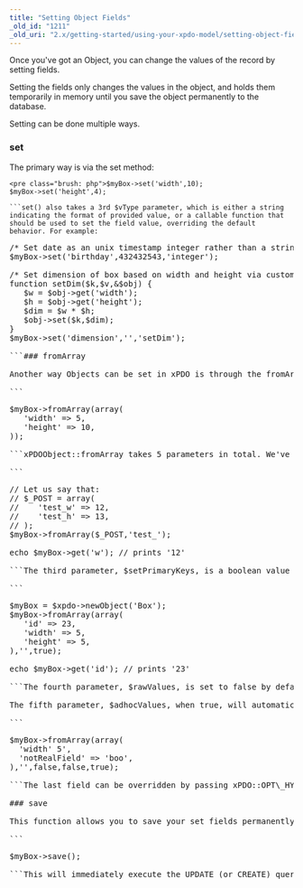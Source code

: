 ```yaml
---
title: "Setting Object Fields"
_old_id: "1211"
_old_uri: "2.x/getting-started/using-your-xpdo-model/setting-object-fields"
---
```


Once you've got an Object, you can change the values of the record by setting fields.

Setting the fields only changes the values in the object, and holds them temporarily in memory until you save the object permanently to the database.

Setting can be done multiple ways.

### set

The primary way is via the set method:

```
<pre class="brush: php">$myBox->set('width',10);
$myBox->set('height',4);

```set() also takes a 3rd $vType parameter, which is either a string indicating the format of provided value, or a callable function that should be used to set the field value, overriding the default behavior. For example:

```
<pre class="brush: php">/* Set date as an unix timestamp integer rather than a string date */
$myBox->set('birthday',432432543,'integer');

/* Set dimension of box based on width and height via custom function */
function setDim($k,$v,&$obj) {
   $w = $obj->get('width');
   $h = $obj->get('height');
   $dim = $w * $h;
   $obj->set($k,$dim);
}
$myBox->set('dimension','','setDim');

```### fromArray

Another way Objects can be set in xPDO is through the fromArray() method:

```
<pre class="brush: php">$myBox->fromArray(array(
   'width' => 5,
   'height' => 10,
));

```xPDOObject::fromArray takes 5 parameters in total. We've seen the first in use. The second is $keyPrefix, which when set, will strip the passed value from the array you are passing in the first parameter. A good example of this is when passing $\_POST vars to an Object:

```
<pre class="brush: php">// Let us say that:
// $_POST = array(
//    'test_w' => 12,
//    'test_h' => 13,
// );
$myBox->fromArray($_POST,'test_');

echo $myBox->get('w'); // prints '12'

```The third parameter, $setPrimaryKeys, is a boolean value that defaults to false. When set, it will allow Primary Keys in the object to be set. This is useful for creating new objects that you want to specify the ID of:

```
<pre class="brush: php">$myBox = $xpdo->newObject('Box');
$myBox->fromArray(array(
   'id' => 23,
   'width' => 5,
   'height' => 5,
),'',true);

echo $myBox->get('id'); // prints '23'

```The fourth parameter, $rawValues, is set to false by default. If true, the object will set its values without calling set() internally. What does this mean? Well, it means field type validation wont happen; nor will that field be set as 'dirty'.

The fifth parameter, $adhocValues, when true, will automatically set any passed values as object vars, regardless of whether or not they are actually fields in the object. For example:

```
<pre class="brush: php">$myBox->fromArray(array(
  'width' 5',
  'notRealField' => 'boo',
),'',false,false,true);

```The last field can be overridden by passing xPDO::OPT\_HYDRATE\_ADHOC\_FIELDS as 'true' into the xPDO config. If that setting is true, the 5th parameter will always be true.

### save

This function allows you to save your set fields permanently to the database.

```
<pre class="brush: php">$myBox->save();

```This will immediately execute the UPDATE (or CREATE) query that will save the record to the database.